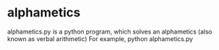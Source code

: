 # alphametics
alphametics.py is a python program, which solves an alphametics (also known as verbal arithmetic)
For example,
    python alphametics.py
